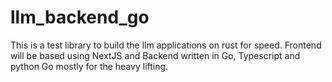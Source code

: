 # llm_backend_go
This is a test library to build the llm applications on rust for speed. Frontend will be based using NextJS and Backend written in Go, Typescript and python
Go mostly for the heavy lifting.
